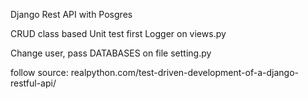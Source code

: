 Django Rest API with Posgres 

CRUD class based 
Unit test first
Logger on views.py

Change user, pass DATABASES on file setting.py

follow source: realpython.com/test-driven-development-of-a-django-restful-api/